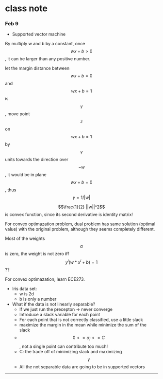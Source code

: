 # class note

### Feb 9

* Supported vector machine

By multiply w and b by a constant, once $$wx+b>0$$, it can be larger than any positive number.

let the margin distance between $$wx+b=0$$ and $$wx+b=1$$ is $$\gamma$$,
move point $$z$$ on $$wx+b=1$$ by $$\gamma$$ units towards the direction over $$-w$$, it would be in plane $$wx+b=0$$, thus $$\gamma = 1 / |w|$$


$$\frac{1}{2} ||w||^2$$ is convex function, since its second derivative is identity matrix!

For convex optimazation problem, dual problem has same solution (optimal value) with the original problem, although they seems completely different.

Most of the weights $$\alpha$$ is zero, the weight is not zero iff $$y^i(w*x^i + b) = 1$$ ??

For convex optimazation, learn ECE273.


* Iris data set:
    * w is 2d
    * b is only a number
* What if the data is not linearly separable?
    * If we just run the precepton -> never converge
    * Introduce a slack variable for each point
    * For each point that is not correctly classified, use a little slack
    * maximize the margin in the mean while minimize the sum of the slack
    * $$0 <= \alpha_i <= C$$, not a single point can contribute too much!
    * C: the trade off of minimizing slack and maximizing $$\gamma$$
    * All the not separable data are going to be in supported vectors
---


